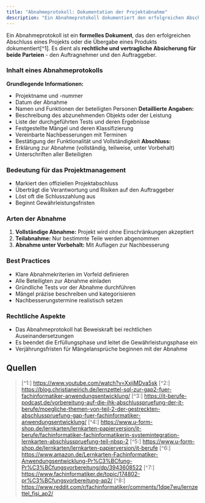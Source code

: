 ```yaml
---
title: "Abnahmeprotokoll: Dokumentation der Projektabnahme"
description: "Ein Abnahmeprotokoll dokumentiert den erfolgreichen Abschluss eines Projekts oder die Übergabe eines Produkts und dient als rechtliche Absicherung. Es enthält grundlegende Informationen, Testresultate und Mängellisten. Die Abnahme markiert den Projektabschluss und löst Gewährleistungsfristen aus."
---
```


Ein Abnahmeprotokoll ist ein **formelles Dokument**, das den erfolgreichen Abschluss eines Projekts oder die Übergabe eines Produkts dokumentiert[^1]. Es dient als **rechtliche und vertragliche Absicherung für beide Parteien** - den Auftragnehmer und den Auftraggeber.

### Inhalt eines Abnahmeprotokolls
**Grundlegende Informationen:**
- Projektname und -nummer
- Datum der Abnahme
- Namen und Funktionen der beteiligten Personen
**Detaillierte Angaben:**
- Beschreibung des abzunehmenden Objekts oder der Leistung
- Liste der durchgeführten Tests und deren Ergebnisse
- Festgestellte Mängel und deren Klassifizierung
- Vereinbarte Nachbesserungen mit Terminen
- Bestätigung der Funktionalität und Vollständigkeit
**Abschluss:**
- Erklärung zur Abnahme (vollständig, teilweise, unter Vorbehalt)
- Unterschriften aller Beteiligten

### Bedeutung für das Projektmanagement
- Markiert den offiziellen Projektabschluss
- Überträgt die Verantwortung und Risiken auf den Auftraggeber
- Löst oft die Schlusszahlung aus
- Beginnt Gewährleistungsfristen

### Arten der Abnahme
1. **Vollständige Abnahme:** Projekt wird ohne Einschränkungen akzeptiert
2. **Teilabnahme:** Nur bestimmte Teile werden abgenommen
3. **Abnahme unter Vorbehalt:** Mit Auflagen zur Nachbesserung

### Best Practices
- Klare Abnahmekriterien im Vorfeld definieren
- Alle Beteiligten zur Abnahme einladen
- Gründliche Tests vor der Abnahme durchführen
- Mängel präzise beschreiben und kategorisieren
- Nachbesserungstermine realistisch setzen

### Rechtliche Aspekte
- Das Abnahmeprotokoll hat Beweiskraft bei rechtlichen Auseinandersetzungen
- Es beendet die Erfüllungsphase und leitet die Gewährleistungsphase ein
- Verjährungsfristen für Mängelansprüche beginnen mit der Abnahme

## Quellen

>[^1:] https://www.youtube.com/watch?v=XxijMDva5sk
>[^2:] https://blog.christianeirich.de/lernzettel-sql-zur-gap2-fuer-fachinformatiker-anwendungsentwicklung/
>[^3:] https://it-berufe-podcast.de/vorbereitung-auf-die-ihk-abschlusspruefung-der-it-berufe/moegliche-themen-von-teil-2-der-gestreckten-abschlusspruefung-gap-fuer-fachinformatiker-anwendungsentwicklung/
>[^4:] https://www.u-form-shop.de/lernkarten/lernkarten-papierversion/it-berufe/fachinformatiker-fachinformatikerin-systemintegration-lernkarten-abschlusspruefung-teil-nbsp-2
>[^5:] https://www.u-form-shop.de/lernkarten/lernkarten-papierversion/it-berufe
>[^6:] https://www.amazon.de/Lernkarten-Fachinformatiker-Anwendungsentwicklung-Pr%C3%BCfung-Pr%C3%BCfungsvorbereitung/dp/3943608522
>[^7:] https://www.fachinformatiker.de/topic/174802-pr%C3%BCfungsvorbereitung-ap2/
>[^8:] https://www.reddit.com/r/fachinformatiker/comments/1dqe7wu/lernzettel_fisi_ap2/